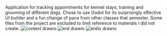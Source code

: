 Application for tracking appointments for kennel stays, training and grooming of different dogs. Chose to use Godot for its surprisingly effective UI builder and a fun change of pace from other classes that semester. Some files from the project are excluded to limit reference to materials I did not create. ![context drawio](https://github.com/user-attachments/assets/fdca76c8-fa79-4e64-bcc8-53ea98286223)
![erd drawio](https://github.com/user-attachments/assets/15f631c3-9b09-46f7-902a-01c41a08030f)
![erdio drawio](https://github.com/user-attachments/assets/b9d8aeb2-3901-410e-85c0-1d0441c0b05b)
